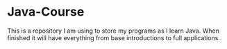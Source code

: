 # Java-Course
This is a repository I am using to store my programs as I learn Java. When finished it will have everything from base introductions to full applications.
